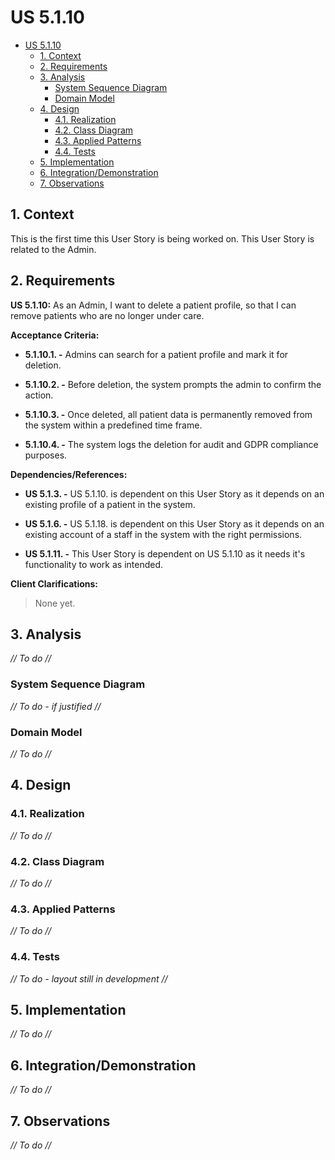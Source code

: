 # US 5.1.10

<!-- TOC -->
- [US 5.1.10](#us-5110)
  - [1. Context](#1-context)
  - [2. Requirements](#2-requirements)
  - [3. Analysis](#3-analysis)
    - [System Sequence Diagram](#system-sequence-diagram)
    - [Domain Model](#domain-model)
  - [4. Design](#4-design)
    - [4.1. Realization](#41-realization)
    - [4.2. Class Diagram](#42-class-diagram)
    - [4.3. Applied Patterns](#43-applied-patterns)
    - [4.4. Tests](#44-tests)
  - [5. Implementation](#5-implementation)
  - [6. Integration/Demonstration](#6-integrationdemonstration)
  - [7. Observations](#7-observations)
<!-- TOC -->


## 1. Context

This is the first time this User Story is being worked on. 
This User Story is related to the Admin.

## 2. Requirements

**US 5.1.10:**  As an Admin, I want to delete a patient profile, so that I can remove patients who are no longer under care. 

**Acceptance Criteria:**

- **5.1.10.1. -** Admins can search for a patient profile and mark it for deletion. 

- **5.1.10.2. -** Before deletion, the system prompts the admin to confirm the action. 

- **5.1.10.3. -** Once deleted, all patient data is permanently removed from the system within a predefined time frame. 

- **5.1.10.4. -** The system logs the deletion for audit and GDPR compliance purposes. 

**Dependencies/References:**

- **US 5.1.3. -** US 5.1.10. is dependent on this User Story as it depends on an existing profile of a patient in the 
system.

- **US 5.1.6. -** US 5.1.18. is dependent on this User Story as it depends on an existing account of a staff in the system with the right permissions.

- **US 5.1.11. -** This User Story is dependent on US 5.1.10 as it needs it's functionality to work as intended.

**Client Clarifications:**

> None yet.

## 3. Analysis

_// To do //_

### System Sequence Diagram

_// To do - if justified //_

### Domain Model

_// To do //_

## 4. Design

### 4.1. Realization

_// To do //_

### 4.2. Class Diagram

_// To do //_

### 4.3. Applied Patterns

_// To do //_

### 4.4. Tests

_// To do - layout still in development //_ 


## 5. Implementation

_// To do //_

## 6. Integration/Demonstration

_// To do //_

## 7. Observations

_// To do //_
